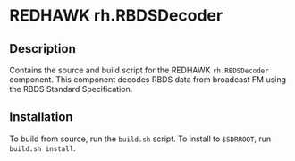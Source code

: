 # REDHAWK rh.RBDSDecoder

## Description

Contains the source and build script for the REDHAWK
`rh.RBDSDecoder` component. This component decodes RBDS data from broadcast FM using the
RBDS Standard Specification.

## Installation

To build from source, run the `build.sh` script.
To install to `$SDRROOT`, run `build.sh install`.
 
